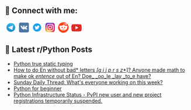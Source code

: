 ## 🔎 Connect with me:
[<img src="https://github.com/bullbesh/bullbesh/blob/main/images/Telegram.png" width="32" height="32" />](https://t.me/bullbesh)
[<img src="https://github.com/bullbesh/bullbesh/blob/main/images/VK.png" width="32" height="32" />](https://vk.com/bullbesh)
[<img src="https://github.com/bullbesh/bullbesh/blob/main/images/Twitter.png" width="32" height="32" />](https://twitter.com/bullbesh1)
[<img src="https://github.com/bullbesh/bullbesh/blob/main/images/Instagram.png" width="32" height="32" />](https://www.instagram.com/bullbesh)
[<img src="https://github.com/bullbesh/bullbesh/blob/main/images/Reddit.png" width="32" height="32" />](https://www.reddit.com/user/bullbesh)
[<img src="https://github.com/bullbesh/bullbesh/blob/main/images/YouTube.png" width="32" height="32" />](https://www.youtube.com/channel/UCtfjRs6uzgq5mfm8S06WTcg)

## 📕 Latest r/Python Posts
<!-- BLOG-POST-LIST:START -->
- [Python true static typing](https://www.reddit.com/r/Python/comments/13nf0ua/python_true_static_typing/)
- [How to do En without bad* letters *[g i j p r s z**]? Anyone made math to make ok _entence_ out of En? Doe_ _oo_le _lay _to_e have?](https://www.reddit.com/r/Python/comments/13ndlgl/how_to_do_en_without_bad_letters_g_i_j_p_r_s_z/)
- [Sunday Daily Thread: What&#39;s everyone working on this week?](https://www.reddit.com/r/Python/comments/13nd675/sunday_daily_thread_whats_everyone_working_on/)
- [Python for beginner](https://www.reddit.com/r/Python/comments/13nd07d/python_for_beginner/)
- [Python Infrastructure Status - PyPI new user and new project registrations temporarily suspended.](https://www.reddit.com/r/Python/comments/13n5o2d/python_infrastructure_status_pypi_new_user_and/)
<!-- BLOG-POST-LIST:END -->
